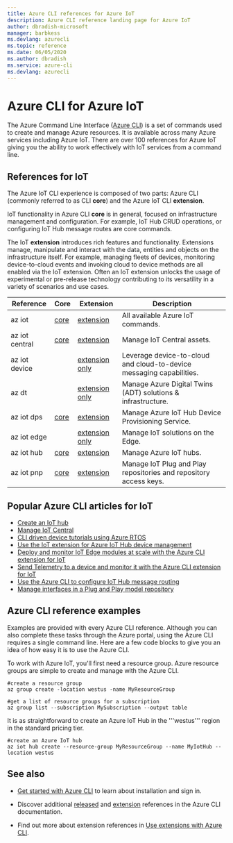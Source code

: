 ```yaml
---
title: Azure CLI references for Azure IoT
description: Azure CLI reference landing page for Azure IoT
author: dbradish-microsoft
manager: barbkess
ms.devlang: azurecli
ms.topic: reference
ms.date: 06/05/2020
ms.author: dbradish
ms.service: azure-cli
ms.devlang: azurecli
---
```


# Azure CLI for Azure IoT

The Azure Command Line Interface ([Azure CLI](/cli/azure/what-is-azure-cli)) is a set of commands used to create and manage Azure resources.  It is available across many Azure services including Azure IoT.  There are over 100 references for Azure IoT giving you the ability to work effectively with IoT services from a command line.

## References for IoT

The Azure IoT CLI experience is composed of two parts: Azure CLI (commonly referred to as CLI **core**) and the Azure IoT CLI **extension**.

IoT functionality in Azure CLI **core** is in general, focused on infrastructure management and configuration. For example, IoT Hub CRUD operations, or configuring IoT Hub message routes are core commands.

The IoT **extension** introduces rich features and functionality.  Extensions manage, manipulate and interact with the data, entities and objects on the infrastructure itself. For example, managing fleets of devices, monitoring device-to-cloud events and invoking cloud to device methods are all enabled via the IoT extension. Often an IoT extension unlocks the usage of experimental or pre-release technology contributing to its versatility in a variety of scenarios and use cases.

| Reference | Core | Extension | Description
|-|-|-|-|
| az iot | [core](/cli/azure/iot) | [extension](/cli/azure/ext/azure-iot/iot)  | All available Azure IoT commands.
| az iot central | [core](/cli/azure/iot/central) | [extension](/cli/azure/ext/azure-iot/iot/central) | Manage IoT Central assets.
| az iot device | | [extension only](/cli/azure/ext/azure-iot/iot/device) | Leverage device-to-cloud and cloud-to-device messaging capabilities.
| az dt | | [extension only](/cli/azure/ext/azure-iot/dt) | Manage Azure Digital Twins (ADT) solutions & infrastructure.
| az iot dps | [core](/en-us/cli/azure/iot/dps) | [extension](/cli/azure/ext/azure-iot/iot/dps) | Manage Azure IoT Hub Device Provisioning Service.
| az iot edge | | [extension only](/cli/azure/ext/azure-iot/iot/edge) | Manage IoT solutions on the Edge.
| az iot hub | [core](/cli/azure/iot/hub) | [extension](/cli/azure/ext/azure-iot/iot/hub) | Manage Azure IoT hubs.
| az iot pnp | [core](/cli/azure/iot/pnp) | [extension](/cli/azure/ext/azure-iot/iot/pnp) | Manage IoT Plug and Play repositories and repository access keys.

## Popular Azure CLI articles for IoT

- [Create an IoT hub](/azure/iot-hub/iot-hub-create-using-cli)
- [Manage IoT Central](/azure/iot-central/core/howto-manage-iot-central-from-cli)
- [CLI driven device tutorials using Azure RTOS](/azure/rtos/getting-started?branch=master)
- [Use the IoT extension for Azure IoT Hub device management](/azure/iot-hub/iot-hub-device-management-iot-extension-azure-cli-2-0)
- [Deploy and monitor IoT Edge modules at scale with the Azure CLI extension for IoT](/azure/iot-edge/how-to-deploy-cli-at-scale)
- [Send Telemetry to a device and monitor it with the Azure CLI extension for IoT](/azure/iot-hub/quickstart-send-telemetry-cli)
- [Use the Azure CLI to configure IoT Hub message routing](/azure/iot-hub/tutorial-routing-config-message-routing-cli)
- [Manage interfaces in a Plug and Play model repository](/azure/iot-pnp/howto-install-pnp-cli#manage-interfaces-in-a-model-repository)

## Azure CLI reference examples

Examples are provided with every Azure CLI reference. Although you can also complete these tasks through the Azure portal, using the Azure CLI requires a single command line.  Here are a few code blocks to give you an idea of how easy it is to use the Azure CLI.

To work with Azure IoT, you'll first need a resource group.  Azure resource groups are simple to create and manage with the Azure CLI.  

```azurecli
#create a resource group
az group create -location westus -name MyResourceGroup
```

```azurecli
#get a list of resource groups for a subscription
az group list --subscription MySubscription --output table
```

It is as straightforward to create an Azure IoT Hub in the '''westus''' region in the standard pricing tier.

```azurecli
#create an Azure IoT hub
az iot hub create --resource-group MyResourceGroup --name MyIotHub --location westus
```

## See also

- [Get started with Azure CLI](/cli/azure/get-started-with-azure-cli) to learn about installation and sign in.

- Discover additional [released](/cli/azure/reference-index) and [extension](/cli/azure/azure-cli-extensions-list) references in the Azure CLI documentation.

- Find out more about extension references in [Use extensions with Azure CLI](/cli/azure/azure-cli-extensions-overview).
